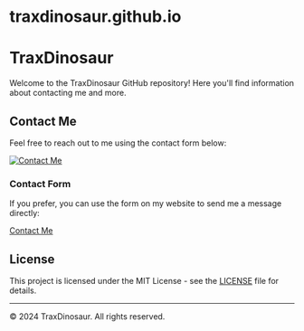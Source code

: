 # traxdinosaur.github.io

# TraxDinosaur

Welcome to the TraxDinosaur GitHub repository! Here you'll find information about contacting me and more.

## Contact Me

Feel free to reach out to me using the contact form below:

[![Contact Me](https://i.ibb.co/DKfW8Gr/8fa7c3248e1c74ee8ec88e4d881b223f.jpg)](https://github.com/TraxDinosaur)

### Contact Form

If you prefer, you can use the form on my website to send me a message directly:

[Contact Me](https://traxdinosaur.github.io/)

## License

This project is licensed under the MIT License - see the [LICENSE](LICENSE) file for details.

---

&copy; 2024 TraxDinosaur. All rights reserved.
